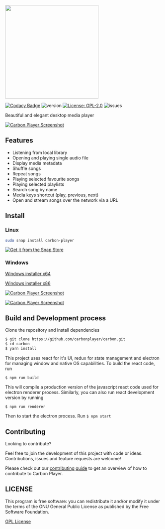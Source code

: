 <img src="https://github.com/carbonplayer/carbon/blob/master/icons/logo.png" width='300px' />

[![Codacy Badge](https://api.codacy.com/project/badge/Grade/da45438e966d43b58bca3c447b61c040)](https://app.codacy.com/gh/carbonplayer/carbon?utm_source=github.com&utm_medium=referral&utm_content=carbonplayer/carbon&utm_campaign=Badge_Grade_Dashboard) ![version](https://img.shields.io/github/package-json/v/carbonplayer/carbon) [![License: GPL-2.0](https://img.shields.io/github/license/carbonplayer/carbon)](https://opensource.org/licenses/GPL-2.0) ![issues](https://img.shields.io/github/issues/carbonplayer/carbon)

Beautiful and elegant desktop media player

[![Carbon Player Screenshot](https://github.com/carbonplayer/carbon/blob/master/icons/carbon_preview_1.png)]()

## Features
* Listening from local library
* Opening and playing single audio file
* Display media metadata
* Shuffle songs
* Repeat songs
* Playing selected favourite songs
* Playing selected playlists
* Search song by name
* Media keys shortcut (play, previous, next)
* Open and stream songs over the network via a URL

## Install

### Linux

```sh
sudo snap install carbon-player
```
[![Get it from the Snap Store](https://github.com/carbonplayer/carbon/blob/master/icons/snap.png)](https://snapcraft.io/carbon-player)

### Windows

[Windows installer x64](https://github.com/carbonplayer/carbon/releases/download/v1.0.0/Carbon.Player.Setup.1.0.0_x64.exe)

[Windows installer x86](https://github.com/carbonplayer/carbon/releases/download/v1.0.0/Carbon.Player.Setup.1.0.0_x86.exe)


[![Carbon Player Screenshot](https://github.com/carbonplayer/carbon/blob/master/icons/carbon_preview_2.png)]()

[![Carbon Player Screenshot](https://github.com/carbonplayer/carbon/blob/master/icons/carbon_preview_3.png)]()


## Build and Development process
Clone the repository and install dependencies

```bash
$ git clone https://github.com/carbonplayer/carbon.git
$ cd carbon
$ yarn install
```

This project uses react for it's UI, redux  for state management and electron for managing window and native OS capabilities. To build the react code, run

```$ npm run build```

This will compile a production version of the javascript react code used for electron renderer process. Similarly, you can also run react development version by running

```$ npm run renderer```

Then to start the electron process. Run
```$ npm start```

## Contributing
Looking to contribute?

Feel free to join the development of this project with code or ideas.
Contributions, issues and feature requests are welcome!

Please check out our [contributing guide](https://github.com/carbonplayer/carbon/blob/master/CONTRIBUTING.md) to get an overview of how to contribute to Carbon Player.

## LICENSE
This program is free software: you can redistribute it and/or modify it under the terms of the GNU General Public License as published by the Free Software Foundation.

[GPL License](https://github.com/carbonplayer/carbon/blob/master/LICENSE)
